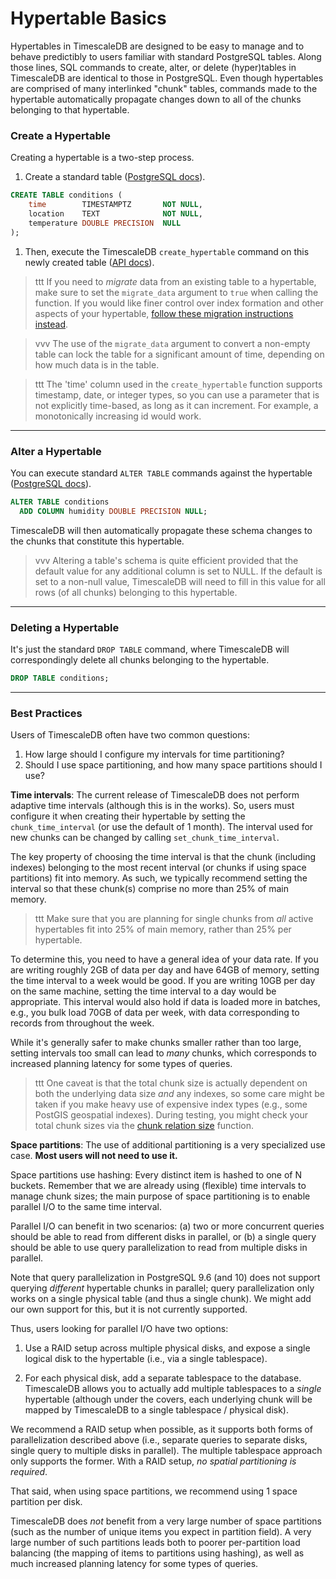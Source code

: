 # Hypertable Basics

Hypertables in TimescaleDB are designed to be easy to manage and to behave
predictibly to users familiar with standard PostgreSQL tables. Along those lines,
SQL commands to create, alter, or delete (hyper)tables in TimescaleDB are
identical to those in PostgreSQL.  Even though hypertables are comprised of many
interlinked "chunk" tables, commands made to the hypertable automatically propagate
changes down to all of the chunks belonging to that hypertable.

### Create a Hypertable [](create)

Creating a hypertable is a two-step process.
<!-- add steps format?-->
1. Create a standard table ([PostgreSQL docs][postgres-createtable]).
```sql
CREATE TABLE conditions (
    time        TIMESTAMPTZ       NOT NULL,
    location    TEXT              NOT NULL,
    temperature DOUBLE PRECISION  NULL
);
```

1. Then, execute the TimescaleDB `create_hypertable` command on this
newly created table ([API docs][create_hypertable]).

>ttt If you need to *migrate* data from an existing table to a hypertable, make
sure to set the `migrate_data` argument to `true` when calling the function.
If you would like finer control over index formation and other aspects
of your hypertable, [follow these migration instructions instead][migrate-from-postgresql].

<!-- -->
>vvv The use of the `migrate_data` argument to convert a non-empty table can
lock the table for a significant amount of time, depending on how much data is
in the table.

>ttt The 'time' column used in the `create_hypertable` function supports
timestamp, date, or integer types, so you can use a parameter that is not
explicitly time-based, as long as it can increment.  For example, a
monotonically increasing id would work.

---

### Alter a Hypertable [](alter)

You can execute standard `ALTER TABLE` commands against the hypertable ([PostgreSQL docs][postgres-createtable]).

```sql
ALTER TABLE conditions
  ADD COLUMN humidity DOUBLE PRECISION NULL;
```

TimescaleDB will then automatically propagate these schema changes to
the chunks that constitute this hypertable.

>vvv Altering a table's schema is quite efficient provided that the default
 value for any additional column is set to NULL.  If the default is set to a
 non-null value, TimescaleDB will need to fill in this value for all rows
 (of all chunks) belonging to this hypertable.

---

### Deleting a Hypertable [](drop)

It's just the standard `DROP TABLE` command, where TimescaleDB will
correspondingly delete all chunks belonging to the hypertable.
```sql
DROP TABLE conditions;
```

---

### Best Practices [](best-practices)

Users of TimescaleDB often have two common questions:

1. How large should I configure my intervals for time partitioning?
1. Should I use space partitioning, and how many space partitions should I use?

**Time intervals**: The current release of TimescaleDB does not
perform adaptive time intervals (although this is in the works).
So, users must configure it when creating their hypertable by
setting the `chunk_time_interval` (or use the default of 1 month).
The interval used for new chunks can be changed by calling `set_chunk_time_interval`.

The key property of choosing the time interval is that the chunk (including indexes) belonging to the most recent interval (or chunks if using space
partitions) fit into memory.  As such, we typically recommend setting
the interval so that these chunk(s) comprise no more than 25% of main
memory.

>ttt Make sure that you are planning for single chunks from _all_ active hypertables fit into 25% of main memory, rather than 25% per hypertable.

To determine this, you need to have a general idea of your data rate.  If
you are writing roughly 2GB of data per day and have 64GB of memory,
setting the time interval to a week would be good.  If you are writing
10GB per day on the same machine, setting the time interval to a day
would be appropriate.  This interval would also hold if data is loaded
more in batches, e.g., you bulk load 70GB of data per week, with data
corresponding to records from throughout the week.

While it's generally safer to make chunks smaller rather than too
large, setting intervals too small can lead to *many* chunks, which
corresponds to increased planning latency for some types of queries.

>ttt One caveat is that the total chunk size is actually dependent on
both the underlying data size *and* any indexes, so some care might be
taken if you make heavy use of expensive index types (e.g., some
PostGIS geospatial indexes).  During testing, you might check your
total chunk sizes via the [chunk relation size](#chunk_relation_size)
function.

**Space partitions**: The use of additional partitioning is a very
specialized use case.  **Most users will not need to use it.**

Space partitions use hashing: Every distinct item is hashed to one of
N buckets.  Remember that we are already using (flexible) time
intervals to manage chunk sizes; the main purpose of space
partitioning is to enable parallel I/O to the same time interval.

Parallel I/O can benefit in two scenarios: (a) two or more concurrent
queries should be able to read from different disks in parallel, or
(b) a single query should be able to use query parallelization to read
from multiple disks in parallel.

Note that query parallelization in PostgreSQL 9.6 (and 10) does not
support querying *different* hypertable chunks in parallel;
query parallelization only works on a single physical table (and thus
a single chunk). We might add our own support for this, but it is not
currently supported.

Thus, users looking for parallel I/O have two options:

1. Use a RAID setup across multiple physical disks, and expose a
single logical disk to the hypertable (i.e., via a single tablespace).

1. For each physical disk, add a separate tablespace to the
database.  TimescaleDB allows you to actually add multiple tablespaces
to a *single* hypertable (although under the covers, each underlying
chunk will be mapped by TimescaleDB to a single tablespace / physical
disk).

We recommend a RAID setup when possible, as it supports both forms of
parallelization described above (i.e., separate queries to separate
disks, single query to multiple disks in parallel).  The multiple
tablespace approach only supports the former.  With a RAID setup,
*no spatial partitioning is required*.

That said, when using space partitions, we recommend using 1
space partition per disk.

TimescaleDB does *not* benefit from a very large number of space
partitions (such as the number of unique items you expect in partition
field).  A very large number of such partitions leads both to poorer
per-partition load balancing (the mapping of items to partitions using
hashing), as well as much increased planning latency for some types of
queries.

[postgres-createtable]: https://www.postgresql.org/docs/9.6/static/sql-createtable.html
[create_hypertable]: /api#create_hypertable
[migrate-from-postgresql]: /getting-started/migrating-data
